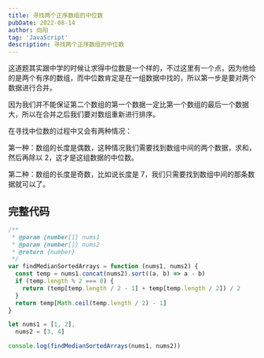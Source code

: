 ```yaml
---
title: 寻找两个正序数组的中位数
pubDate: 2022-08-14
author: 向阳
tag: 'JavaScript'
description: 寻找两个正序数组的中位数
---
```


这道题其实跟中学的时候让求得中位数是一个样的，不过这里有一个点，因为他给的是两个有序的数组，而中位数肯定是在一组数据中找的，所以第一步是要对两个数据进行合并。

因为我们并不能保证第二个数组的第一个数据一定比第一个数组的最后一个数据大，所以在合并之后我们要对数组重新进行排序。

在寻找中位数的过程中又会有两种情况：

第一种：数组的长度是偶数，这种情况我们需要找到数组中间的两个数据，求和，然后再除以 2，这才是这组数据的中位数。

第二种：数组的长度是奇数，比如说长度是 7，我们只需要找到数组中间的那条数据就可以了。

## 完整代码

```javascript
/**
 * @param {number[]} nums1
 * @param {number[]} nums2
 * @return {number}
 */
var findMedianSortedArrays = function (nums1, nums2) {
  const temp = nums1.concat(nums2).sort((a, b) => a - b)
  if (temp.length % 2 === 0) {
    return (temp[temp.length / 2 - 1] + temp[temp.length / 2]) / 2
  }
  return temp[Math.ceil(temp.length / 2) - 1]
}

let nums1 = [1, 2],
  nums2 = [3, 4]

console.log(findMedianSortedArrays(nums1, nums2))
```
